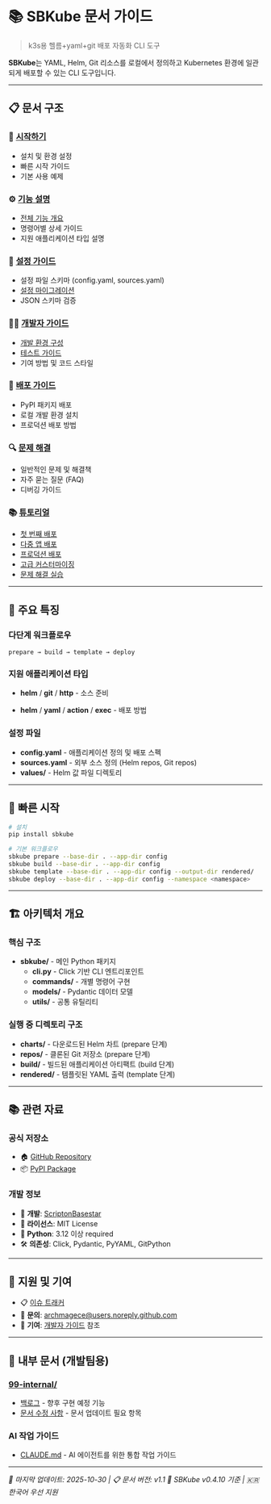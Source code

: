 # 📚 SBKube 문서 가이드

> k3s용 헬름+yaml+git 배포 자동화 CLI 도구

**SBKube**는 YAML, Helm, Git 리소스를 로컬에서 정의하고 Kubernetes 환경에 일관되게 배포할 수 있는 CLI 도구입니다.

---

## 📋 문서 구조

### 🚀 [시작하기](01-getting-started/)

- 설치 및 환경 설정
- 빠른 시작 가이드
- 기본 사용 예제

### ⚙️ [기능 설명](02-features/)

- [전체 기능 개요](02-features/README.md)
- 명령어별 상세 가이드
- 지원 애플리케이션 타입 설명

### 🔧 [설정 가이드](03-configuration/)

- 설정 파일 스키마 (config.yaml, sources.yaml)
- [설정 마이그레이션](03-configuration/migration.md)
- JSON 스키마 검증

### 👨‍💻 [개발자 가이드](04-development/)

- [개발 환경 구성](04-development/README.md)
- [테스트 가이드](04-development/testing.md)
- 기여 방법 및 코드 스타일

### 🚀 [배포 가이드](05-deployment/)

- PyPI 패키지 배포
- 로컬 개발 환경 설치
- 프로덕션 배포 방법

### 🔍 [문제 해결](07-troubleshooting/)

- 일반적인 문제 및 해결책
- 자주 묻는 질문 (FAQ)
- 디버깅 가이드

### 📚 [튜토리얼](08-tutorials/)

- [첫 번째 배포](08-tutorials/01-getting-started.md)
- [다중 앱 배포](08-tutorials/02-multi-app-deployment.md)
- [프로덕션 배포](08-tutorials/03-production-deployment.md)
- [고급 커스터마이징](08-tutorials/04-customization.md)
- [문제 해결 실습](08-tutorials/05-troubleshooting.md)

---

## 🎯 주요 특징

### 다단계 워크플로우

```
prepare → build → template → deploy
```

### 지원 애플리케이션 타입

- **helm** / **git** / **http** - 소스 준비

- **helm** / **yaml** / **action** / **exec** - 배포 방법

### 설정 파일

- **config.yaml** - 애플리케이션 정의 및 배포 스펙
- **sources.yaml** - 외부 소스 정의 (Helm repos, Git repos)
- **values/** - Helm 값 파일 디렉토리

---

## 🚀 빠른 시작

```bash
# 설치
pip install sbkube

# 기본 워크플로우
sbkube prepare --base-dir . --app-dir config
sbkube build --base-dir . --app-dir config  
sbkube template --base-dir . --app-dir config --output-dir rendered/
sbkube deploy --base-dir . --app-dir config --namespace <namespace>
```

---

## 🏗️ 아키텍처 개요

### 핵심 구조

- **sbkube/** - 메인 Python 패키지
  - **cli.py** - Click 기반 CLI 엔트리포인트
  - **commands/** - 개별 명령어 구현
  - **models/** - Pydantic 데이터 모델
  - **utils/** - 공통 유틸리티

### 실행 중 디렉토리 구조

- **charts/** - 다운로드된 Helm 차트 (prepare 단계)
- **repos/** - 클론된 Git 저장소 (prepare 단계)
- **build/** - 빌드된 애플리케이션 아티팩트 (build 단계)
- **rendered/** - 템플릿된 YAML 출력 (template 단계)

---

## 📚 관련 자료

### 공식 저장소

- 🏠 [GitHub Repository](https://github.com/ScriptonBasestar/kube-app-manaer)
- 📦 [PyPI Package](https://pypi.org/project/sbkube/)

### 개발 정보

- 🏢 **개발**: [ScriptonBasestar](https://github.com/ScriptonBasestar)
- 📄 **라이선스**: MIT License
- 🐍 **Python**: 3.12 이상 required
- 🛠️ **의존성**: Click, Pydantic, PyYAML, GitPython

---

## 💬 지원 및 기여

- 📋 [이슈 트래커](https://github.com/ScriptonBasestar/kube-app-manaer/issues)
- 📧 **문의**: archmagece@users.noreply.github.com
- 🤝 **기여**: [개발자 가이드](04-development/README.md) 참조

---

## 🔗 내부 문서 (개발팀용)

### [99-internal/](99-internal/)

- [백로그](99-internal/backlog.md) - 향후 구현 예정 기능
- [문서 수정 사항](99-internal/doc-fixes.md) - 문서 업데이트 필요 항목

### AI 작업 가이드

- [CLAUDE.md](../CLAUDE.md) - AI 에이전트를 위한 통합 작업 가이드

---

*📅 마지막 업데이트: 2025-10-30 | 📋 문서 버전: v1.1*
*🎯 SBKube v0.4.10 기준 | 🇰🇷 한국어 우선 지원*
